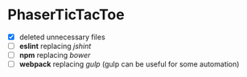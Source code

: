 # PhaserTicTacToe
- [X] deleted unnecessary files
- [ ] **eslint** replacing *jshint*
- [ ] **npm** replacing *bower*
- [ ] **webpack** replacing *gulp* (gulp can be useful for some automation)